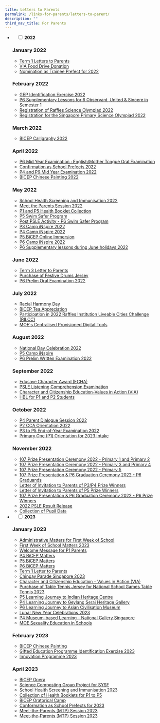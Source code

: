 ```yaml
---
title: Letters to Parents
permalink: /links-for-parents/letters-to-parent/
description: ""
third_nav_title: For Parents
---
```

<ul class="jekyllcodex_accordion">
<li>  
&nbsp;&nbsp;&nbsp;&nbsp;<input id="accordion1" type="checkbox">  
	<label for="accordion1"><b>2022</b></label>

### January 2022

* [Term 1 Letters to Parents](/files/MOE_CFS_LTP_2022_0007-Term-1-Letter-to-Parents.pdf)
* [VIA Food Drive Donation](/files/MOECFSLTP_2022_0011_P1-P6-CCE-VIA-Food-Drive-Donation.pdf)
* [Nomination as Trainee Prefect for 2022](/files/MOECFSLTP_2022_0020_Nomination-as-Trainee-Prefect-for-2022.pdf)

### February 2022

* [GEP Identification Exercise 2022](/files/MOECFSLTP_2022_0028_P3-GEP-Identification-Exercise-2022.pdf)
* [P6 Supplementary Lessons for 6 Observant, United &amp; Sincere in Semester 1](/files/MOECFSLTP_2022_0030_P6-OUS-Supp-Class_Filicia.pdf)
* [Registration of Raffles Science Olympiad 2022](/files/MOECFSLTP_2022_0031_RSO_Norain.pdf)
* [Registration for the Singapore Primary Science Olympiad 2022](/files/MOECFSLTP_2022_0033_SPSO_Huoy-Fen.pdf)

### March 2022

* [BICEP Calligraphy 2022](/files/MOECFSLTP_2022_0035_BICEP_Calligraphy_Li-xs-1.pdf)

### April 2022

* [P6 Mid Year Examination : English/Mother Tongue Oral Examination](/files/MOECFSLTP_2022_0046_P6-MYE-Oral_Goh-SP.pdf)
* [Confirmation as School Prefects 2022](/files/MOECFSLTP_2022_0047_Confirmation-as-School-Prefects-2022_Nacha.pdf)
* [P4 and P6 Mid Year Examination 2022](/files/MOECFSLTP_2022_0052_P4P6-MYE-Schedule-LC-Written.pdf)
* [BICEP Chinese Painting 2022](/files/MOECFSLTP_2022_0053_BiCEP_ChinesePainting_Li-XS.pdf)

### May 2022

* [School Health Screening and Immunisation 2022](/files/MOECFSLTP_2022_0055_P1-to-P6-School-Health-Screening_Kat-Khor.pdf)
* [Meet the Parents Session 2022](/files/MOECFSLTP_2022_0056_MTP_Filicia.pdf)
* [P1 and P5 Health Booklet Collection](/files/MOECFSLTP_2022_0056_P1-and-P5-Health-Booklet-Collection_Kat-Khor.pdf)
* [P5 Swim Safer Program](/files/MOECFSLTP_2022_0057_P5SwimSafe_Programme.pdf)
* [Post PSLE Activity - P6 Swim Safer Program](/files/MOECFSLTP_2022_0058_P6Post-PSLE_Activity_SwimSafer_Programme.pdf)
* [P3 Camp iNspire 2022](/files/MOECFSLTP_2022_0060_P4_Camp_iNspire2022.pdf)
* [P4 Camp iNspire 2022](/files/MOECFSLTP_2022_0060_P4_Camp_iNspire2022.pdf)
* [P5 BiCEP Online Immersion](/files/MOECFSLTP_2022_0061_P5BiCEP_online-Immersion_Li-XS.pdf)
* [P6 Camp iNspire 2022](/files/MOECFSLTP_2022_0062_P6-Camp-iNspire-2022.pdf)
* [P6 Supplementary lessons during June holidays 2022](/files/MOECFSLTP_2022_0065_P6-June-Supp-Class_Filicia.pdf)

### June 2022

* [Term 3 Letter to Parents](/files/MOECFSLTP_2022_0069_Term-3-Letter-to-Parents-1.pdf)
* [Purchase of Festive Drums Jersey](/files/MOECFSLTP_2022_0067_Purchase-of-Festive-Drums-Jersey-1.pdf)
* [P6 Prelim Oral Examination 2022](/files/MOECFSLTP_2022_0070_P6-Prelim-Oral_Goh-SP.pdf)

### July 2022
* [Racial Harmony Day](/files/LTP_July2022_A_MOECFSLTP_2022_0071_Racial-Harmony-Day_Roshiela.pdf)
* [BiCEP Tea Appreciation](/files/LTP_July2022_B_MOECFSLTP_2022_0077_BiCEP-Tea-Appreciation_Li-XS.pdf)
* [Participation in 2022 Raffles Institution Liveable Cities Challenge (RILCC)](/files/LTP_July2022_C_MOECFSLTP_2022_0078_RILCC_Juliana.pdf)
* [MOE's Centralised Provisioned Digital Tools](/files/LTP_July2022_D_MOECFSLTP_2022_0079_P1-MOE-Centralised-Provisioned-Digital-Tools.pdf)

### August 2022

* [National Day Celebration 2022](/files/National-Day-Celebration-2022.pdf)
* [P5 Camp iNspire](/files/MOECFSLTP_2022_0082_P5-Camp-iNspire.pdf)
* [P6 Prelim Written Examination 2022](/files/MOECFSLTP_2022_0083_P6-Prelim_Written_final.pdf)

### September 2022
* [Edusave Character Award (ECHA)](/files/LTP_Sept2022_A_MOECFSLTP_2022_0089_Edusave-Character-Award-(ECHA).pdf)
* [PSLE Listening Comprehension Examination](/files/LTP_Sept2022_B_MOECFSLTP_2022_0090_PSLE-Listening-Comprehension-Examination.pdf)
* [Character and Citizenship Education-Values in Action (VIA)](/files/LTP_Sept2022_C_MOECFSLTP_2022_0091_CCE_VIA.pdf)
* [HBL for P1 and P2 Students](/files/LTP_Sept2022_D_MOECFSLTP_2022_0094_P1&amp;P2-HBL.pdf)

### October 2022
* [P4 Parent Dialogue Session 2022](/files/LTP_Oct2022_A_MOECFSLTP_2022_0095_Primary-4-Parent-Dialogue-Session-2022.pdf)
* [P2 CCA Orientation 2022](/files/LTP_Oct2022_B_MOECFSLTP_2022_0098_P2-CCA-Orientation-2022.pdf)
* [P3 to P5 End-of-Year Examination 2022](/files/LTP_Oct2022_C_MOECFSLTP_2022_0099-P3-to-P5_End-of-Year-Exam_Elaine-Zheng.pdf)
* [Primary One (P1) Orientation for 2023 Intake](/files/LTP_Oct2022_D_MOECFSLTP_2022_0104_P1-Orientation-2022.pdf)


### November 2022
* [107 Prize Presentation Ceremony 2022 - Primary 1 and Primary 2](/files/LTP_Nov2022_A_MOECFSLTP_2022_0107_Prize-Presentation_P1-to-P2-Students-2022.pdf)
* [107 Prize Presentation Ceremony 2022 - Primary 3 and Primary 4](/files/LTP_Nov2022_B_MOECFSLTP_2022_0108_Prize-Presentation_P3-to-P4-Students-2022.pdf)
* [107 Prize Presentation Ceremony 2022 - Primary 5](/files/LTP_Nov2022_C_MOECFSLTP_2022_0109_Prize-Presentation_P5-Students-2022.pdf)
* [107 Prize Presentation &amp; P6 Graduation Ceremony 2022 - P6 Graduands](/files/LTP_Nov2022_D_MOECFSLTP_2022_0110_Prize-Presentation_P6-Students-2022.pdf)
* [Letter of Invitation to Parents of P3/P4 Prize Winners](/files/LTP_Nov2022_E_MOECFSLTP_2022_0113__Prize-Presentation_P3-to-P4-Prize-Winners.pdf)
* [Letter of Invitation to Parents of P5 Prize Winners](/files/LTP_Nov2022_F_MOECFSLTP_2022_0114__Prize-Presentation_P5-Prize-Winners.pdf)
* [107 Prize Presentation &amp; P6 Graduation Ceremony 2022 - P6 Prize Winners](/files/LTP_Nov2022_G_MOECFSLTP_2022_0115__Prize-Presentation_P6-Prize-Winners.pdf)
* [2022 PSLE Result Release](/files/LTP_Nov2022_H_MOECFSLTP2022_0118_PSLE-Results-Release_Filicia.pdf)
* [Collection of Pupil Data](/files/LTP_Nov2022_I_MOECFSLTP2022_0119_Collection-of-Pupil-Data.pdf)
</li>

<li>  
&nbsp;&nbsp;&nbsp;&nbsp;<input id="accordion2" type="checkbox">  
	<label for="accordion2"><b>2023</b></label>

### January 2023

* [Administrative Matters for First Week of School](/files/LTP_Jan2023_A_MOECFSLTP_2023_0001_P1Welcome-Letter.pdf)
* [First Week of School Matters 2023](/files/LTP_Jan2023_B_MOECFSLTP_2023_0002_First-Week-of-Sch-Matters.pdf)
* [Welcome Message for P1 Parents](/files/LTP_Jan2023_C_Welcome-Message-For-P1-Parents-(2).pdf)
* [P4 BiCEP Matters](/files/LTP_Jan2023_D_MOE_CFSLTP_2023_0007a_P4-BiCEP_XS.pdf)
* [P5 BiCEP Matters](/files/LTP_Jan2023_D_MOE_CFSLTP_2023_0007a_P5-BiCEP_XS.pdf)
* [P6 BiCEP Matters](/files/LTP_Jan2023_D_MOE_CFSLTP_2023_0007a_P6-BiCEP_XS.pdf)
* [Term 1 Letter to Parents](/files/LTP_Jan2023_J_MOECFSLTP_2023_0006_Term_1_Letter_to_Parents.pdf)
* [Chingay Parade Singapore 2023](/files/LTP_Jan2023_H_MOECFSLTP_2023_0008_Chingay-Parade-Spore2023.pdf)
* [Character and Citizenship Education - Values in Action (VIA)](/files/LTP_Jan2023_I_MOECFSLTP_2023_0009_Food-Donation-Drive.pdf)
* [Purchase of Table Tennis Jersey for National School Games Table Tennis 2023](/files/LTP_Jan2023_L_MOECFSLTP_2023_0017_Purchase-of-Table-Tennis-Jersey-for-Senior-Team.pdf)
* [P5 Learning Journey to Indian Heritage Centre](/files/LTP_Jan2023_M_MOECFSLTP_2023_0015_P5-CCE_LJ_IHC.pdf)
* [P4 Learning Journey to Geylang Serai Heritage Gallery](/files/LTP_Jan2023_N_MOECFSLTP_2023_0014_P4-CCE_LJ_GSHG.pdf)
* [P6 Learning Journey to Asian Civilisation Museum](/files/LTP_Jan2023_O_MOECFSLTP_2023_0016_P6-CCE_LJ_ASM.pdf)
* [Lunar New Year Celebrations 2023](/files/LTP_Jan2023_P_CNY_Lunar_New_Year_Celebrations_2023.pdf)
* [P4 Museum-based Learning - National Gallery Singapore](/files/LTP_Jan2023_Q_MOECFSLTP_2023_0018_P4-MBL.pdf)
* [MOE Sexuality Education in Schools](/files/LTP_Jan2023_R_MOECFSLTP_2023_0023_MOE-Sexuality-Education-in-Schools.pdf)

### February 2023

* [BiCEP Chinese Painting](/files/LTP_Feb2023_A_MOECFSLTP_2023_0026_BiCEP_ChinesePainting_Li-XS.pdf)
* [Gifted Education Programme Identification Exercise 2023](/files/LTP_Feb2023_C_MOECFSLTP_2023_0031_P3-GEP-Tentative-Dates-2023_A-Lau_PG.pdf)
* [Innovation Programme 2023](/files/LTP_Feb2023_D_MOECFSLTP_2023_0019_IvP_A-Lau.pdf)

### April 2023

* [BiCEP Opera](/files/LTP_Apr2023_A_MOECFSLTP_2023_0046_--BiCEP-Opera_Li-xs.pdf)
* [Science Composting Group Project for SYSF](/files/LTP_Apr2023_B_MOECFSLTP_2023_0048_SYSF.pdf)
* [School Health Screening and Immunisation 2023](/files/LTP_Apr2023_C_MOECFSLTP_2023_0050_School-Health-Services.pdf)
* [Collection of Health Booklets for P1 to P5](/files/LTP_Apr2023_D_MOECFSLTP_2023_0051_Collection-of-Health-Booklet-(P1-and-P5-only).pdf)
* [BiCEP Oratorical Camp](/files/LTP_Apr2023_E_MOECFSLTP_2023_0052_BiCEP_Oratorical-Camp_Li-xs.pdf)
* [Conformation as School Prefects for 2023](/files/LTP_Apr2023_F_MOECFSLTP_2023_0053_Prefect-Confirmation-2023.pdf)
* [Meet-the-Parents (MTP) Session 2023](/files/LTP_Apr2023_H_MOECFSLTP_2023_0050_P1-P6-MTP-Session-2023.pdf)
* [Meet-the-Parents (MTP) Session 2023](/files/LTP_Apr2023_H_MOECFSLTP_2023_0050_P1-P6-MTP-Session-2023.pdf)

</li>
</ul>